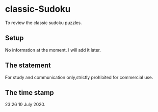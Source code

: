 # classic-Sudoku
To review the classic sudoku puzzles.

## Setup
No information at the moment.
I will add it later.

## The statement
For study and communication only,strictly prohibited for commercial use.

## The time stamp
23:26 10 July 2020.
